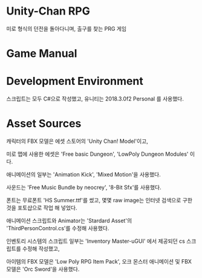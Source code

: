 # Unity-Chan RPG

미로 형식의 던전을 돌아다니며, 출구를 찾는 PRG 게임 

# Game Manual

# Development Environment

스크립트는 모두 C#으로 작성했고, 유니티는 2018.3.0f2 Personal 를 사용했다.

# Asset Sources

캐릭터의 FBX 모델은 에셋 스토어의 'Unity Chan! Model'이고,

미로 맵에 사용한 에셋은 'Free basic Dungeon', 'LowPoly Dungeon Modules' 이다.

애니메이션의 일부는 'Animation Kick', 'Mixed Motion'을 사용했다.

사운드는 'Free Music Bundle by neocrey', '8-Bit Sfx'를 사용했다.

폰트는 무료폰트 'HS Summer.ttf'를 썼고, 몇몇 raw image는 인터넷 검색으로 구한 것을 포토샵으로 작업 해 넣었다.

애니메이션 스크립트와 Animator는 'Stardard Asset'의 'ThirdPersonControl.cs'를 수정해 사용했다.

인벤토리 시스템의 스크립트 일부는 'Inventory Master-uGUI' 에서 제공되던 cs 스크립트를 수정해 작성했고, 

아이템의 FBX 모델은 'Low Poly RPG Item Pack', 오크 몬스터 애니메이션 및 FBX 모델은 'Orc Sword'을 사용했다.
